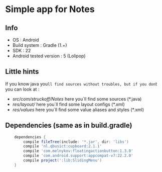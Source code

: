 # Simple app for Notes 

## Info

 + OS                     : Android
 + Build system           : Gradle (1.+)
 + SDK                    : 22
 + Android tested version : 5 (Lolipop)

## Little hints

 If you know java you`ll find sources without troubles, but if you don`t you can look at :
   + *src/com/struckoff/Notes* here you`ll find some sources (*.java)
   + *res/layout/*             here you`ll find some layout configs (*.xml)
   + *res/values*              here you`ll find some value aliases and styles (*.xml)

## Dependencies (same as in build.gradle)

````gradle
    dependencies {
        compile fileTree(include: '*.jar', dir: 'libs')
        compile 'nl.qbusict:cupboard:2.1.1'
        compile 'com.melnykov:floatingactionbutton:1.3.0'
        compile 'com.android.support:appcompat-v7:22.2.0'
        compile project(':lib:SlidingMenu')
    }
````
